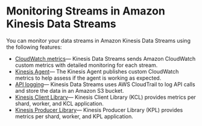 # Monitoring Streams in Amazon Kinesis Data Streams<a name="monitoring"></a>

You can monitor your data streams in Amazon Kinesis Data Streams using the following features:
+ [CloudWatch metrics](monitoring-with-cloudwatch.md)— Kinesis Data Streams sends Amazon CloudWatch custom metrics with detailed monitoring for each stream\.
+ [Kinesis Agent](agent-health.md)— The Kinesis Agent publishes custom CloudWatch metrics to help assess if the agent is working as expected\.
+ [API logging](logging-using-cloudtrail.md)— Kinesis Data Streams uses AWS CloudTrail to log API calls and store the data in an Amazon S3 bucket\.
+ [Kinesis Client Library](monitoring-with-kcl.md)— Kinesis Client Library \(KCL\) provides metrics per shard, worker, and KCL application\.
+ [Kinesis Producer Library](monitoring-with-kpl.md)— Kinesis Producer Library \(KPL\) provides metrics per shard, worker, and KPL application\.
